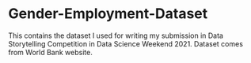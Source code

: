 # Gender-Employment-Dataset

This contains the dataset I used for writing my submission in Data Storytelling Competition in Data Science Weekend 2021.
Dataset comes from World Bank website.
